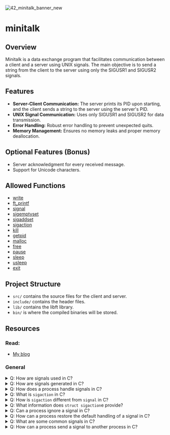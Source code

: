 ![42_minitalk_banner_new](https://github.com/zelhajou/minitalk/assets/39954629/1c34bd11-ae33-43af-a67e-052fd8110d3a)

# minitalk

## Overview
Minitalk is a data exchange program that facilitates communication between a client and a server using UNIX signals. The main objective is to send a string from the client to the server using only the SIGUSR1 and SIGUSR2 signals.

## Features
- **Server-Client Communication:** The server prints its PID upon starting, and the client sends a string to the server using the server's PID.
- **UNIX Signal Communication:** Uses only SIGUSR1 and SIGUSR2 for data transmission.
- **Error Handling:** Robust error handling to prevent unexpected quits.
- **Memory Management:** Ensures no memory leaks and proper memory deallocation.

## Optional Features (Bonus)
- Server acknowledgment for every received message.
- Support for Unicode characters.

## Allowed Functions
- [write](https://man7.org/linux/man-pages/man2/write.2.html)
- [ft_printf](https://github.com/zelhajou/ft_printf)
- [signal](https://man7.org/linux/man-pages/man2/signal.2.html)
- [sigemptyset](https://man7.org/linux/man-pages/man3/sigemptyset.3p.html)
- [sigaddset](https://man7.org/linux/man-pages/man3/sigaddset.3p.html)
- [sigaction](https://man7.org/linux/man-pages/man2/sigaction.2.html)
- [kill](https://man7.org/linux/man-pages/man2/kill.2.html)
- [getpid](https://man7.org/linux/man-pages/man2/getpid.2.html)
- [malloc](https://man7.org/linux/man-pages/man3/malloc.3.html)
- [free](https://man7.org/linux/man-pages/man1/free.1.html)
- [pause](https://man7.org/linux/man-pages/man2/pause.2.html)
- [sleep](https://man7.org/linux/man-pages/man3/sleep.3.html)
- [usleep](https://man7.org/linux/man-pages/man3/usleep.3.html)
- [exit](https://man7.org/linux/man-pages/man3/exit.3.html)

## Project Structure
- `src/` contains the source files for the client and server.
- `include/` contains the header files.
- `lib/` contains the libft library.
- `bin/` is where the compiled binaries will be stored.

## Resources

### Read:
- [My blog](https://zelhajou.medium.com/building-the-42-school-minitalk-project-a-guide-to-unix-signal-based-communication-in-c-d11605643747)

### General
<details>
  <summary>
Q: How are signals used in C?
  </summary>
A: Signals are used for various purposes in C programming, such as handling unexpected events, communication between processes, and managing the execution flow. They provide a way for a process to respond to events asynchronously.
</details>

<details>
  <summary>
    Q: How are signals generated in C?
  </summary>
A: Signals can be generated by different sources, including hardware events, the kernel, or other processes. For example, the <code>kill</code> command in Unix/Linux can send signals to processes. Hardware events like divide-by-zero or segmentation faults also generate signals.
</details>

<details>
  <summary>
    Q: How does a process handle signals in C?
  </summary>
  A: A process can handle signals by defining signal handlers. A signal handler is a function that gets executed when a specific signal is received.<br>
In C, a process can handle signals by using either the <code>signal</code> function or the more versatile <code>sigaction</code> function.

1. **Using signal:**
The signal function is a simple way to establish a signal handler. It takes the signal number and a pointer to the function that will handle the signal.

```c
#include <signal.h>

void signal_handler(int signum) {
    // Code to handle the signal
}

int main() {
    // Registering a signal handler for SIGINT (Ctrl+C)
    signal(SIGINT, signal_handler);

    // Rest of the program

    return 0;
}

```
Note: The signal function is portable but has limitations, such as automatically resetting the handler to the default for some signals.

2. **Using sigaction:**
The <code>sigaction</code> function provides more control over signal handling. It allows specifying additional flags and provides a structure (<code>struct sigaction</code>) to define the handler

You need to define a signal handler function and a struct sigaction variable. Then, set the handler in the sa_handler field and use sigaction to register the handler.

```c
#include <signal.h>

void sigaction_handler(int signum) {
    // Code to handle the signal
}

int main() {
    struct sigaction sa;
    sa.sa_handler = sigaction_handler;
    sa.sa_flags = 0;

    // Registering a signal handler for SIGINT using sigaction
    sigaction(SIGINT, &sa, NULL);

    // Rest of the program

    return 0;
}
```
The <code>sigaction</code> function is more flexible and recommended for advanced signal handling.
<br>
<code>signal</code> and <code>sigaction</code> can be used for handling signals in C, but <code>sigaction</code> is preferred for its additional features and greater flexibility, especially in handling edge cases and avoiding race conditions.
</details>

<details>
  <summary>
Q: What is <code>sigaction</code> in C?
  </summary>
A: <code>sigaction</code> is a function in C that provides a more flexible and detailed way to handle <code>signals</code> compared to the <code>signal</code>code> function. It allows for fine-grained control over signal handling and provides additional information through the use of a structure called <code>struct sigaction</code>.
</details>

<details>
  <summary>
Q: How is <code>sigaction</code> different from <code>signal</code> in C?
  </summary>
A: While both sigaction and signal are used for signal handling, sigaction offers more control and information. signal is a simpler interface that allows you to set a function as a signal handler, whereas sigaction allows you to specify additional flags, handle multiple signals with a single handler, and obtain detailed information about the signal and its handling.
</details>

<details>
  <summary>
Q: What information does <code>struct sigaction</code>e provide?
  </summary>
A: <code>struct sigaction</code> includes several fields, but the <code>sa_handler</code> field is the most commonly used. It represents the signal handler function. Additionally, there's the <code>sa_flags</code> field that allows you to set various flags for handling signals, and the <code>sa_mask</code> field that specifies a set of signals to be blocked while the signal handler is executing.

</details>


<details>
  <summary>
Q: Can a process ignore a signal in C?
  </summary>
A: Yes, a process can ignore a signal by setting the signal handler to SIG_IGN using the signal function. For example:
  
```c
  #include <signal.h>

int main() {
    // Ignoring the SIGTERM signal
    signal(SIGTERM, SIG_IGN);

    // Rest of the program

    return 0;
}
```
</details>

<details>
  <summary>
    Q: How can a process restore the default handling of a signal in C?
  </summary>
A: The signal function can be used to restore the default handling of a signal by setting the signal handler to SIG_DFL. For example:

```c
#include <signal.h>

int main() {
    // Restoring default handling for SIGTERM
    signal(SIGTERM, SIG_DFL);

    // Rest of the program

    return 0;
}
```
</details>

<details>
  <summary>
  Q: What are some common signals in C?
  </summary>
A: Some common signals include <code>SIGINT</code> (interrupt from the keyboard, often generated by Ctrl+C), <code>SIGSEGV</code> (segmentation fault), <code>SIGTERM</code> (termination request), and <code>SIGKILL</code> (forceful termination). There are many others, and their meanings can vary between operating systems.
</details>

<details>
  <summary>
Q: How can a process send a signal to another process in C?
  </summary>
A: The <code>kill</code> function in Unix/Linux can be used to send a signal to another process. For example:

```c
#include <signal.h>

int main() {
    // Sending SIGTERM signal to process with PID 1234
    kill(1234, SIGTERM);

    // Rest of the program

    return 0;
}
```
</details>
